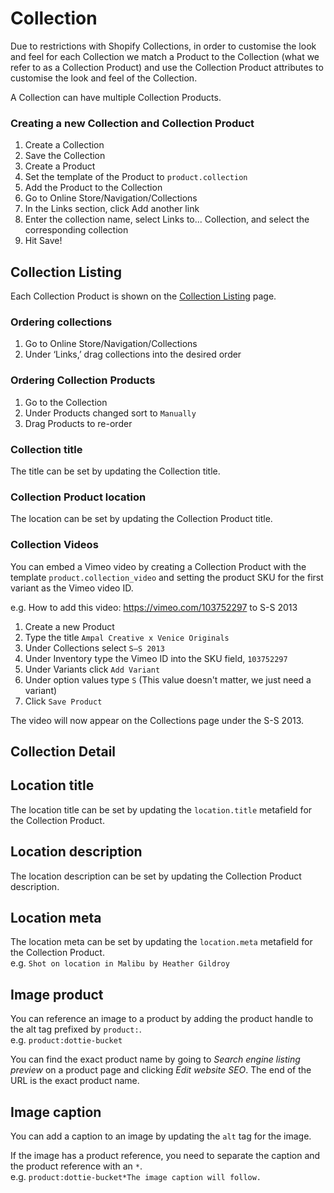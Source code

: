 # Collection

Due to restrictions with Shopify Collections, in order to customise the look and feel for each Collection we match a Product to the Collection (what we refer to as a Collection Product) and use the Collection Product attributes to customise the look and feel of the Collection.

A Collection can have multiple Collection Products.

### Creating a new Collection and Collection Product
1. Create a Collection
2. Save the Collection
3. Create a Product
4. Set the template of the Product to `product.collection`
5. Add the Product to the Collection
6. Go to Online Store/Navigation/Collections
7. In the Links section, click Add another link
8. Enter the collection name, select Links to... Collection, and select the corresponding collection
9. Hit Save!

## Collection Listing

Each Collection Product is shown on the [Collection Listing](https://ampal.myshopify.com/collections) page.

### Ordering collections
1. Go to Online Store/Navigation/Collections
2. Under ‘Links,’ drag collections into the desired order

### Ordering Collection Products
1. Go to the Collection
2. Under Products changed sort to `Manually`
3. Drag Products to re-order

### Collection title

The title can be set by updating the Collection title.

### Collection Product location

The location can be set by updating the Collection Product title.

### Collection Videos

You can embed a Vimeo video by creating a Collection Product with the template
`product.collection_video` and setting the product SKU for the first variant as the Vimeo video ID.
 
e.g. How to add this video: https://vimeo.com/103752297 to S-S 2013
 
1. Create a new Product
2. Type the title `Ampal Creative x Venice Originals`
3. Under Collections select `S—S 2013`
4. Under Inventory type the Vimeo ID into the SKU field, `103752297`
5. Under Variants click `Add Variant`
6. Under option values type `S` (This value doesn't matter, we just need a variant)
7. Click `Save Product`
 
The video will now appear on the Collections page under the S-S 2013.

## Collection Detail

## Location title

The location title can be set by updating the `location.title` metafield for the Collection Product.

## Location description

The location description can be set by updating the Collection Product description.  

## Location meta

The location meta can be set by updating the `location.meta` metafield for the Collection Product.  
e.g. `Shot on location in Malibu by Heather Gildroy`

## Image product

You can reference an image to a product by adding the product handle to the alt tag prefixed by `product:`.  
e.g. `product:dottie-bucket`

You can find the exact product name by going to *Search engine listing preview* on a product page and clicking *Edit website SEO*. The end of the URL is the exact product name.

## Image caption

You can add a caption to an image by updating the `alt` tag for the image.
 
If the image has a product reference, you need to separate the caption and the product reference with an `*`.  
e.g. `product:dottie-bucket*The image caption will follow.`
